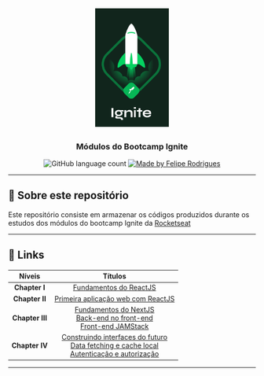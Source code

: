 <h1 align="center">
    <img alt="GoStack" src=".github/ignite.png" width="150px" />
</h1>

<h3 align="center">
   Módulos do Bootcamp Ignite
</h3>

<p align="center">
  <img alt="GitHub language count" src="https://img.shields.io/github/languages/count/felipersdf/GoStack11?color=%2304D361">

  <a href="https://github.com/felipersdf">
    <img alt="Made by Felipe Rodrigues" src="https://img.shields.io/badge/made%20by-Felipe Rodrigues-%2304D361">
  </a>

</p>

---

## :rocket: Sobre este repositório

Este repositório consiste em armazenar os códigos produzidos durante os estudos dos módulos do bootcamp Ignite da [Rocketseat](http://www.rocketseat.com.br)

---

## :paperclip: Links

<div align="center" >

|     Níveis      |                                                                                                                                     Títulos                                                                                                                                     |
| :-------------: | :-----------------------------------------------------------------------------------------------------------------------------------------------------------------------------------------------------------------------------------------------------------------------------: |
|  **Chapter I**  |                                                                                         [Fundamentos do ReactJS](https://github.com/felipersdf/ignite/tree/main/01-github-explorer)<br>                                                                                         |
| **Chapter II**  |                                                                                       [Primeira aplicação web com ReactJS](https://github.com/felipersdf/ignite/tree/main/02-frmoney)<br>                                                                                       |
| **Chapter III** |          [Fundamentos do NextJS](https://github.com/felipersdf/ignite/tree/main/03-ignews)<br>[Back-end no front-end](https://github.com/felipersdf/ignite/tree/main/03-ignews)<br>[Front-end JAMStack](https://github.com/felipersdf/ignite/tree/main/03-ignews)<br>           |
| **Chapter IV**  | [Construindo interfaces do futuro](https://github.com/felipersdf/ignite/tree/main/04-dashgo)<br>[Data fetching e cache local](https://github.com/felipersdf/ignite/tree/main/04-dashgo)<br>[Autenticação e autorização](https://github.com/felipersdf/ignite/tree/main/05-auth) |

</div>

---

